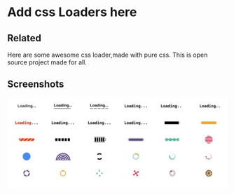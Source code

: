 # Add css Loaders here



## Related

Here are some awesome css loader,made with pure css.
This is open source project made for all.


## Screenshots

![App Screenshot](./sample-of-project.jpg)

